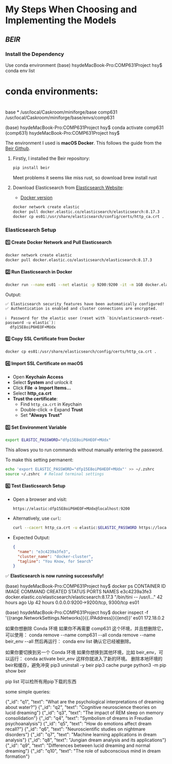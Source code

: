 # My Steps When Choosing and Implementing the Models

## _BEIR_

### Install the Dependency
Use conda environment
(base) hsydeMacBook-Pro:COMP631Project hsy$ conda env list

# conda environments:
#
base                 * /usr/local/Caskroom/miniforge/base
comp631                /usr/local/Caskroom/miniforge/base/envs/comp631

(base) hsydeMacBook-Pro:COMP631Project hsy$ conda activate comp631
(comp631) hsydeMacBook-Pro:COMP631Project hsy$


The environment I used is **macOS Docker**. This follows the guide from the [Beir Github](https://github.com/beir-cellar/beir/wiki/Installing-beir).

1. Firstly, I installed the Beir repository:
   ```bash
   pip install beir
   ```
   Meet problems it seems like miss rust, so download
   brew install rust
   

3. Download Elasticsearch from [Elasticsearch Website](https://www.elastic.co/cn/downloads/elasticsearch):
   - [Docker version](https://www.elastic.co/guide/en/elasticsearch/reference/current/docker.html)

   ```bash
   docker network create elastic
   docker pull docker.elastic.co/elasticsearch/elasticsearch:8.17.3
   docker cp es01:/usr/share/elasticsearch/config/certs/http_ca.crt .
   ```

### **Elasticsearch Setup**
#### **1️⃣ Create Docker Network and Pull Elasticsearch**
```bash
docker network create elastic
docker pull docker.elastic.co/elasticsearch/elasticsearch:8.17.3
```

#### **2️⃣ Run Elasticsearch in Docker**
```bash
docker run --name es01 --net elastic -p 9200:9200 -it -m 1GB docker.elastic.co/elasticsearch/elasticsearch:8.17.3
```
Output:
```
✅ Elasticsearch security features have been automatically configured!
✅ Authentication is enabled and cluster connections are encrypted.

ℹ️  Password for the elastic user (reset with `bin/elasticsearch-reset-password -u elastic`):
  dfp15E8oiP6HEOF+MUdx
```

#### **3️⃣ Copy SSL Certificate from Docker**
```bash
docker cp es01:/usr/share/elasticsearch/config/certs/http_ca.crt .
```

#### **4️⃣ Import SSL Certificate on macOS**
- Open **Keychain Access**
- Select **System** and unlock it
- Click **File → Import Items...**
- Select **http_ca.crt**
- **Trust the certificate**:
  - Find `http_ca.crt` in Keychain
  - Double-click → Expand **Trust**
  - Set **"Always Trust"**

#### **5️⃣ Set Environment Variable**
```bash
export ELASTIC_PASSWORD="dfp15E8oiP6HEOF+MUdx"
```
This allows you to run commands without manually entering the password.

To make this setting permanent:
```bash
echo 'export ELASTIC_PASSWORD="dfp15E8oiP6HEOF+MUdx"' >> ~/.zshrc
source ~/.zshrc  # Reload terminal settings
```

#### **6️⃣ Test Elasticsearch Setup**
- Open a browser and visit:
  ```
  https://elastic:dfp15E8oiP6HEOF+MUdx@localhost:9200
  ```
- Alternatively, use `curl`:
  ```bash
  curl --cacert http_ca.crt -u elastic:$ELASTIC_PASSWORD https://localhost:9200
  ```
- Expected Output:
  ```json
  {
    "name": "e3c4239a3fe3",
    "cluster_name": "docker-cluster",
    "tagline": "You Know, for Search"
  }
  ```

✅ **Elasticsearch is now running successfully!** 


(base) hsydeMacBook-Pro:COMP631Project hsy$ docker ps
CONTAINER ID   IMAGE                                                  COMMAND                  CREATED        STATUS        PORTS                              NAMES
e3c4239a3fe3   docker.elastic.co/elasticsearch/elasticsearch:8.17.3   "/bin/tini -- /usr/l…"   42 hours ago   Up 42 hours   0.0.0.0:9200->9200/tcp, 9300/tcp   es01

(base) hsydeMacBook-Pro:COMP631Project hsy$ docker inspect -f '{{range.NetworkSettings.Networks}}{{.IPAddress}}{{end}}' es01
172.18.0.2




如果你想删除 Conda 环境
如果你不再需要 comp631 这个环境，并且想删除它，可以使用：
conda remove --name comp631 --all
conda remove --name beir_env --all
然后再运行：
conda env list
确认它已经被删除。


如果你要切换到另一个 Conda 环境
如果你想换到其他环境，比如 beir_env，可以运行：
conda activate beir_env
这样你就进入了新的环境。
删除本地环境的beir和缓存，避免冲突
pip3 uninstall -y beir
pip3 cache purge
python3 -m pip show beir

pip list 可以检所有用pip下载的东西


some simple queries:

{"_id": "q1", "text": "What are the psychological interpretations of dreaming about water?"}
{"_id": "q2", "text": "Cognitive neuroscience theories on lucid dreaming"}
{"_id": "q3", "text": "The impact of REM sleep on memory consolidation"}
{"_id": "q4", "text": "Symbolism of dreams in Freudian psychoanalysis"}
{"_id": "q5", "text": "How do emotions affect dream recall?"}
{"_id": "q6", "text": "Neuroscientific studies on nightmare disorders"}
{"_id": "q7", "text": "Machine learning applications in dream analysis"}
{"_id": "q8", "text": "Jungian dream analysis and its applications"}
{"_id": "q9", "text": "Differences between lucid dreaming and normal dreaming"}
{"_id": "q10", "text": "The role of subconscious mind in dream formation"}




